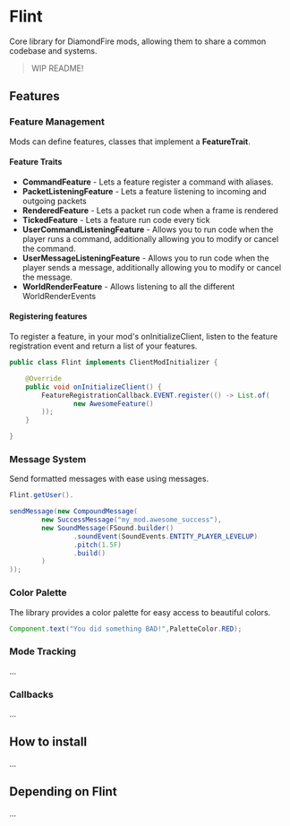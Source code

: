 # Flint

Core library for DiamondFire mods, allowing them to share a common codebase and systems.

> WIP README!

## Features

### Feature Management

Mods can define features, classes that implement a **FeatureTrait**.

#### Feature Traits

- **CommandFeature** - Lets a feature register a command with aliases.
- **PacketListeningFeature** - Lets a feature listening to incoming and outgoing packets
- **RenderedFeature** - Lets a packet run code when a frame is rendered
- **TickedFeature** - Lets a feature run code every tick
- **UserCommandListeningFeature** - Allows you to run code when the player runs a command,
                                    additionally allowing you to modify or cancel the command.
- **UserMessageListeningFeature** - Allows you to run code when the player sends a message, 
                                    additionally allowing you to modify or cancel the message.
- **WorldRenderFeature** - Allows listening to all the different WorldRenderEvents

#### Registering features

To register a feature, in your mod's onInitializeClient, listen to the feature registration event and return a list of
your features.

```java
public class Flint implements ClientModInitializer {

    @Override
    public void onInitializeClient() {
        FeatureRegistrationCallback.EVENT.register(() -> List.of(
                new AwesomeFeature()
        ));
    }

}
```

### Message System

Send formatted messages with ease using messages.

```java
Flint.getUser().

sendMessage(new CompoundMessage(
        new SuccessMessage("my_mod.awesome_success"),
        new SoundMessage(FSound.builder()
                .soundEvent(SoundEvents.ENTITY_PLAYER_LEVELUP)
                .pitch(1.5F)
                .build()
        )
));
```

### Color Palette

The library provides a color palette for easy access to beautiful colors.

```java
Component.text("You did something BAD!",PaletteColor.RED);
```

### Mode Tracking

...

### Callbacks

...

## How to install

...

## Depending on Flint

...